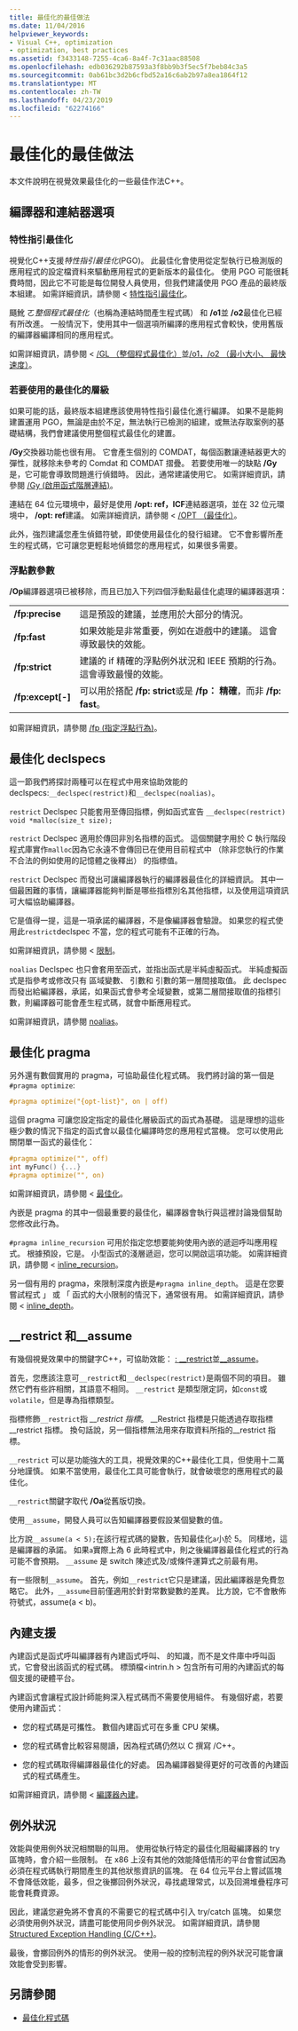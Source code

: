 ```yaml
---
title: 最佳化的最佳做法
ms.date: 11/04/2016
helpviewer_keywords:
- Visual C++, optimization
- optimization, best practices
ms.assetid: f3433148-7255-4ca6-8a4f-7c31aac88508
ms.openlocfilehash: edb036292b87593a3f8bb9b3f5ec5f7beb84c3a5
ms.sourcegitcommit: 0ab61bc3d2b6cfbd52a16c6ab2b97a8ea1864f12
ms.translationtype: MT
ms.contentlocale: zh-TW
ms.lasthandoff: 04/23/2019
ms.locfileid: "62274166"
---
```

# <a name="optimization-best-practices"></a>最佳化的最佳做法

本文件說明在視覺效果最佳化的一些最佳作法C++。

## <a name="compiler-and-linker-options"></a>編譯器和連結器選項

### <a name="profile-guided-optimization"></a>特性指引最佳化

視覺化C++支援*特性指引最佳化*(PGO)。 此最佳化會使用從定型執行已檢測版的應用程式的設定檔資料來驅動應用程式的更新版本的最佳化。 使用 PGO 可能很耗費時間，因此它不可能是每位開發人員使用，但我們建議使用 PGO 產品的最終版本組建。 如需詳細資訊，請參閱 <<c0> [ 特性指引最佳化](profile-guided-optimizations.md)。

颾魤 ㄛ*整個程式最佳化*（也稱為連結時間產生程式碼） 和 **/o1**並 **/o2**最佳化已經有所改進。 一般情況下，使用其中一個選項所編譯的應用程式會較快，使用舊版的編譯器編譯相同的應用程式。

如需詳細資訊，請參閱 < [/GL （整個程式最佳化）](reference/gl-whole-program-optimization.md)並[/o1，/o2 （最小大小、 最快速度）](reference/o1-o2-minimize-size-maximize-speed.md)。

### <a name="which-level-of-optimization-to-use"></a>若要使用的最佳化的層級

如果可能的話，最終版本組建應該使用特性指引最佳化進行編譯。 如果不是能夠建置運用 PGO，無論是由於不足，無法執行已檢測的組建，或無法存取案例的基礎結構，我們會建議使用整個程式最佳化的建置。

**/Gy**交換器功能也很有用。 它會產生個別的 COMDAT，每個函數讓連結器更大的彈性，就移除未參考的 Comdat 和 COMDAT 摺疊。 若要使用唯一的缺點 **/Gy**是，它可能會導致問題進行偵錯時。 因此，通常建議使用它。 如需詳細資訊，請參閱 [/Gy (啟用函式階層連結)](reference/gy-enable-function-level-linking.md)。

連結在 64 位元環境中，最好是使用 **/opt: ref，ICF**連結器選項，並在 32 位元環境中， **/opt: ref**建議。 如需詳細資訊，請參閱 < [/OPT （最佳化）](reference/opt-optimizations.md)。

此外，強烈建議您產生偵錯符號，即使使用最佳化的發行組建。 它不會影響所產生的程式碼，它可讓您更輕鬆地偵錯您的應用程式，如果很多需要。

### <a name="floating-point-switches"></a>浮點數參數

**/Op**編譯器選項已被移除，而且已加入下列四個浮動點最佳化處理的編譯器選項：

|||
|-|-|
|**/fp:precise**|這是預設的建議，並應用於大部分的情況。|
|**/fp:fast**|如果效能是非常重要，例如在遊戲中的建議。 這會導致最快的效能。|
|**/fp:strict**|建議的 if 精確的浮點例外狀況和 IEEE 預期的行為。 這會導致最慢的效能。|
|**/fp:except[-]**|可以用於搭配 **/fp: strict**或是 **/fp： 精確**，而非 **/fp: fast**。|

如需詳細資訊，請參閱 [/fp (指定浮點行為)](reference/fp-specify-floating-point-behavior.md)。

## <a name="optimization-declspecs"></a>最佳化 declspecs

這一節我們將探討兩種可以在程式中用來協助效能的 declspecs:`__declspec(restrict)`和`__declspec(noalias)`。

`restrict` Declspec 只能套用至傳回指標，例如函式宣告 `__declspec(restrict) void *malloc(size_t size);`

`restrict` Declspec 適用於傳回非別名指標的函式。 這個關鍵字用於 C 執行階段程式庫實作`malloc`因為它永遠不會傳回已在使用目前程式中 （除非您執行的作業不合法的例如使用的記憶體之後釋出） 的指標值。

`restrict` Declspec 而發出可讓編譯器執行的編譯器最佳化的詳細資訊。 其中一個最困難的事情，讓編譯器能夠判斷是哪些指標別名其他指標，以及使用這項資訊可大幅協助編譯器。

它是值得一提，這是一項承諾的編譯器，不是像編譯器會驗證。 如果您的程式使用此`restrict`declspec 不當，您的程式可能有不正確的行為。

如需詳細資訊，請參閱 <<c0> [ 限制](../cpp/restrict.md)。

`noalias` Declspec 也只會套用至函式，並指出函式是半純虛擬函式。 半純虛擬函式是指參考或修改只有 區域變數、 引數和 引數的第一層間接取值。 此 declspec 而發出給編譯器，承諾，如果函式會參考全域變數，或第二層間接取值的指標引數，則編譯器可能會產生程式碼，就會中斷應用程式。

如需詳細資訊，請參閱 [noalias](../cpp/noalias.md)。

## <a name="optimization-pragmas"></a>最佳化 pragma

另外還有數個實用的 pragma，可協助最佳化程式碼。 我們將討論的第一個是`#pragma optimize`:

```cpp
#pragma optimize("{opt-list}", on | off)
```

這個 pragma 可讓您設定指定的最佳化層級函式的函式為基礎。 這是理想的這些極少數的情況下指定的函式會以最佳化編譯時您的應用程式當機。 您可以使用此關閉單一函式的最佳化：

```cpp
#pragma optimize("", off)
int myFunc() {...}
#pragma optimize("", on)
```

如需詳細資訊，請參閱 <<c0> [ 最佳化](../preprocessor/optimize.md)。

內嵌是 pragma 的其中一個最重要的最佳化，編譯器會執行與這裡討論幾個幫助您修改此行為。

`#pragma inline_recursion` 可用於指定您想要能夠使用內嵌的遞迴呼叫應用程式。 根據預設，它是。 小型函式的淺層遞迴，您可以開啟這項功能。 如需詳細資訊，請參閱 < [inline_recursion](../preprocessor/inline-recursion.md)。

另一個有用的 pragma，來限制深度內嵌是`#pragma inline_depth`。 這是在您要嘗試程式 」 或 「 函式的大小限制的情況下，通常很有用。 如需詳細資訊，請參閱 < [inline_depth](../preprocessor/inline-depth.md)。

## <a name="restrict-and-assume"></a>__restrict 和\__assume

有幾個視覺效果中的關鍵字C++，可協助效能： [: __restrict](../cpp/extension-restrict.md)並[__assume](../intrinsics/assume.md)。

首先，您應該注意可`__restrict`和`__declspec(restrict)`是兩個不同的項目。 雖然它們有些許相關，其語意不相同。 `__restrict` 是類型限定詞，如`const`或`volatile`，但是專為指標類型。

指標修飾`__restrict`指 *__restrict 指標*。 __Restrict 指標是只能透過存取指標\__restrict 指標。 換句話說，另一個指標無法用來存取資料所指的\__restrict 指標。

`__restrict` 可以是功能強大的工具，視覺效果的C++最佳化工具，但使用十二萬分地謹慎。 如果不當使用，最佳化工具可能會執行，就會破壞您的應用程式的最佳化。

`__restrict`關鍵字取代 **/Oa**從舊版切換。

使用`__assume`，開發人員可以告知編譯器要假設某個變數的值。

比方說`__assume(a < 5);`在該行程式碼的變數，告知最佳化`a`小於 5。 同樣地，這是編譯器的承諾。 如果`a`實際上為 6 此時程式中，則之後編譯器最佳化程式的行為可能不會預期。 `__assume` 是 switch 陳述式及/或條件運算式之前最有用。

有一些限制`__assume`。 首先，例如`__restrict`它只是建議，因此編譯器是免費忽略它。 此外，`__assume`目前僅適用於針對常數變數的差異。 比方說，它不會散佈符號式，assume(a < b)。

## <a name="intrinsic-support"></a>內建支援

內建函式是函式呼叫編譯器有內建函式呼叫、 的知識，而不是文件庫中呼叫函式，它會發出該函式的程式碼。 標頭檔\<intrin.h > 包含所有可用的內建函式的每個支援的硬體平台。

內建函式會讓程式設計師能夠深入程式碼而不需要使用組件。 有幾個好處，若要使用內建函式：

- 您的程式碼是可攜性。 數個內建函式可在多重 CPU 架構。

- 您的程式碼會比較容易閱讀，因為程式碼仍然以 C 撰寫 /C++。

- 您的程式碼取得編譯器最佳化的好處。 因為編譯器變得更好的可改善的內建函式的程式碼產生。

如需詳細資訊，請參閱 <<c0> [ 編譯器內建](../intrinsics/compiler-intrinsics.md)。

## <a name="exceptions"></a>例外狀況

效能與使用例外狀況相關聯的叫用。 使用從執行特定的最佳化阻礙編譯器的 try 區塊時，會介紹一些限制。 在 x86 上沒有其他的效能降低情形的平台會嘗試因為必須在程式碼執行期間產生的其他狀態資訊的區塊。 在 64 位元平台上嘗試區塊不會降低效能，最多，但之後擲回例外狀況，尋找處理常式，以及回溯堆疊程序可能會耗費資源。

因此，建議您避免將不會真的不需要它的程式碼中引入 try/catch 區塊。 如果您必須使用例外狀況，請盡可能使用同步例外狀況。 如需詳細資訊，請參閱 [Structured Exception Handling (C/C++)](../cpp/structured-exception-handling-c-cpp.md)。

最後，會擲回例外的情形的例外狀況。 使用一般的控制流程的例外狀況可能會讓效能會受到影響。

## <a name="see-also"></a>另請參閱

- [最佳化程式碼](optimizing-your-code.md)
